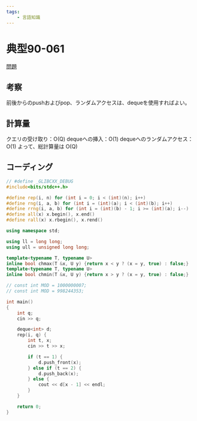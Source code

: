 ```yaml
---
tags:
    - 言語知識
---
```


# 典型90-061

[問題](https://atcoder.jp/contests/typical90/tasks/typical90_bi)

## 考察

前後からのpushおよびpop、ランダムアクセスは、dequeを使用すればよい。

## 計算量

クエリの受け取り：O(Q)
dequeへの挿入：O(1)
dequeへのランダムアクセス：O(1)
よって、総計算量は
O(Q)

## コーディング

```cpp
// #define _GLIBCXX_DEBUG
#include<bits/stdc++.h>

#define rep(i, n) for (int i = 0; i < (int)(n); i++)
#define rng(i, a, b) for (int i = (int)(a); i < (int)(b); i++)
#define rrng(i, a, b) for (int i = (int)(b) - 1; i >= (int)(a); i--)
#define all(x) x.begin(), x.end()
#define rall(x) x.rbegin(), x.rend()

using namespace std;

using ll = long long;
using ull = unsigned long long;

template<typename T, typename U>
inline bool chmax(T &x, U y) {return x < y ? (x = y, true) : false;}
template<typename T, typename U>
inline bool chmin(T &x, U y) {return x > y ? (x = y, true) : false;}

// const int MOD = 1000000007;
// const int MOD = 998244353;

int main()
{
    int q;
    cin >> q;

    deque<int> d;
    rep(i, q) {
        int t, x;
        cin >> t >> x;

        if (t == 1) {
            d.push_front(x);
        } else if (t == 2) {
            d.push_back(x);
        } else {
            cout << d[x - 1] << endl;
        }
    }

    return 0;
}
```
